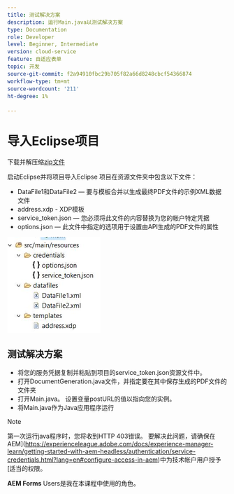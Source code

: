 ```yaml
---
title: 测试解决方案
description: 运行Main.java以测试解决方案
type: Documentation
role: Developer
level: Beginner, Intermediate
version: cloud-service
feature: 自适应表单
topic: 开发
source-git-commit: f2a94910fbc29b705f82a66d8248cbcf54366874
workflow-type: tm+mt
source-wordcount: '211'
ht-degree: 1%

---
```



# 导入Eclipse项目

下载并解压缩[zip文件](./assets/aem-forms-doc-gen.zip)

启动Eclipse并将项目导入Eclipse
项目在资源文件夹中包含以下文件：

* DataFile1和DataFile2 — 要与模板合并以生成最终PDF文件的示例XML数据文件
* address.xdp - XDP模板
* service_token.json — 您必须将此文件的内容替换为您的帐户特定凭据
* options.json — 此文件中指定的选项用于设置由API生成的PDF文件的属性

![资源文件](./assets/resource-files.JPG)

## 测试解决方案

* 将您的服务凭据复制并粘贴到项目的service_token.json资源文件中。
* 打开DocumentGeneration.java文件，并指定要在其中保存生成的PDF文件的文件夹
* 打开Main.java。 设置变量postURL的值以指向您的实例。
* 将Main.java作为Java应用程序运行

>[!NOTE]
> 第一次运行java程序时，您将收到HTTP 403错误。 要解决此问题，请确保在AEM](https://experienceleague.adobe.com/docs/experience-manager-learn/getting-started-with-aem-headless/authentication/service-credentials.html?lang=en#configure-access-in-aem)中为技术帐户用户授予[适当的权限。

**AEM Forms** Users是我在本课程中使用的角色。

